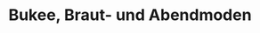 ---
title: "Bukee, Braut- und Abendmoden"
url: /oldenburg/bukee-braut-und-abendmoden/
shop: Kleidung
---